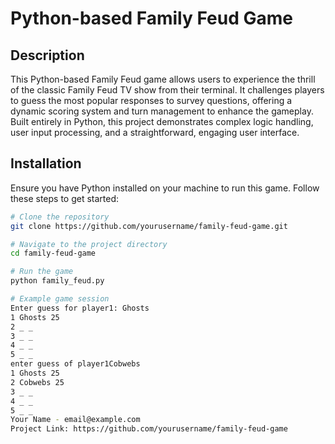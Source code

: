 # Python-based Family Feud Game

## Description
This Python-based Family Feud game allows users to experience the thrill of the classic Family Feud TV show from their terminal. It challenges players to guess the most popular responses to survey questions, offering a dynamic scoring system and turn management to enhance the gameplay. Built entirely in Python, this project demonstrates complex logic handling, user input processing, and a straightforward, engaging user interface.

## Installation
Ensure you have Python installed on your machine to run this game. Follow these steps to get started:

```bash
# Clone the repository
git clone https://github.com/yourusername/family-feud-game.git

# Navigate to the project directory
cd family-feud-game

# Run the game
python family_feud.py

# Example game session
Enter guess for player1: Ghosts
1 Ghosts 25
2 _ _
3 _ _
4 _ _
5 _ _
enter guess of player1Cobwebs
1 Ghosts 25
2 Cobwebs 25
3 _ _
4 _ _
5 _ _
Your Name - email@example.com
Project Link: https://github.com/yourusername/family-feud-game
